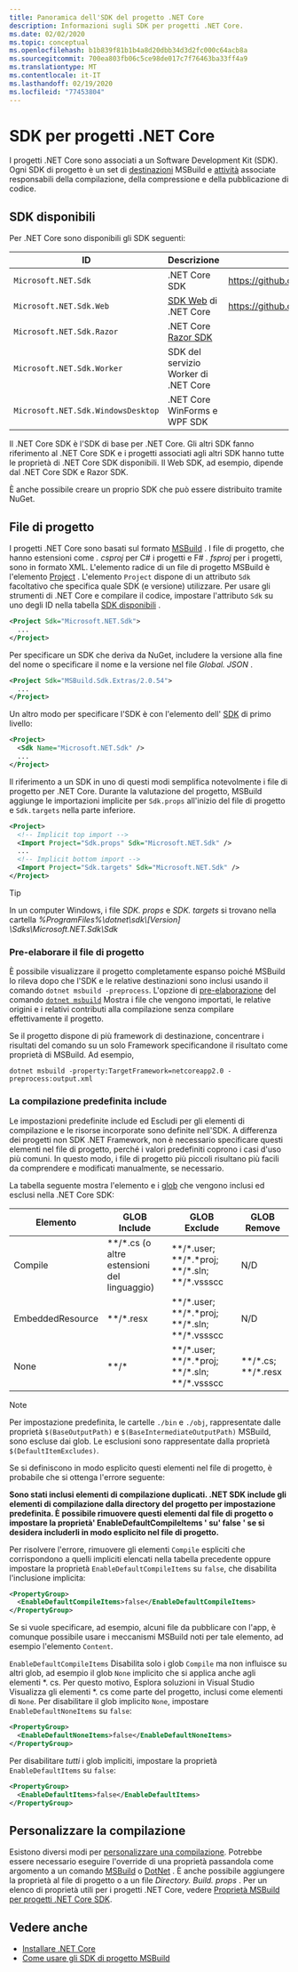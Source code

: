 ```yaml
---
title: Panoramica dell'SDK del progetto .NET Core
description: Informazioni sugli SDK per progetti .NET Core.
ms.date: 02/02/2020
ms.topic: conceptual
ms.openlocfilehash: b1b839f81b1b4a8d20dbb34d3d2fc000c64acb8a
ms.sourcegitcommit: 700ea803fb06c5ce98de017c7f76463ba33ff4a9
ms.translationtype: MT
ms.contentlocale: it-IT
ms.lasthandoff: 02/19/2020
ms.locfileid: "77453804"
---
```

# <a name="net-core-project-sdks"></a>SDK per progetti .NET Core

I progetti .NET Core sono associati a un Software Development Kit (SDK). Ogni SDK di progetto è un set di [destinazioni](/visualstudio/msbuild/msbuild-targets) MSBuild e [attività](/visualstudio/msbuild/msbuild-tasks) associate responsabili della compilazione, della compressione e della pubblicazione di codice.

## <a name="available-sdks"></a>SDK disponibili

Per .NET Core sono disponibili gli SDK seguenti:

| ID | Descrizione | Repo|
| - | - | - |
| `Microsoft.NET.Sdk` | .NET Core SDK | https://github.com/dotnet/sdk |
| `Microsoft.NET.Sdk.Web` | [SDK Web](/aspnet/core/razor-pages/web-sdk) di .NET Core | https://github.com/aspnet/websdk |
| `Microsoft.NET.Sdk.Razor` | .NET Core [Razor SDK](/aspnet/core/razor-pages/sdk) |
| `Microsoft.NET.Sdk.Worker` | SDK del servizio Worker di .NET Core |
| `Microsoft.NET.Sdk.WindowsDesktop` | .NET Core WinForms e WPF SDK |

Il .NET Core SDK è l'SDK di base per .NET Core. Gli altri SDK fanno riferimento al .NET Core SDK e i progetti associati agli altri SDK hanno tutte le proprietà di .NET Core SDK disponibili. Il Web SDK, ad esempio, dipende dal .NET Core SDK e Razor SDK.

È anche possibile creare un proprio SDK che può essere distribuito tramite NuGet.

## <a name="project-files"></a>File di progetto

I progetti .NET Core sono basati sul formato [MSBuild](/visualstudio/msbuild/msbuild) . I file di progetto, che hanno estensioni come *. csproj* per C# i progetti e F# *. fsproj* per i progetti, sono in formato XML. L'elemento radice di un file di progetto MSBuild è l'elemento [Project](/msbuild/project-element-msbuild) . L'elemento `Project` dispone di un attributo `Sdk` facoltativo che specifica quale SDK (e versione) utilizzare. Per usare gli strumenti di .NET Core e compilare il codice, impostare l'attributo `Sdk` su uno degli ID nella tabella [SDK disponibili](#available-sdks) .

```xml
<Project Sdk="Microsoft.NET.Sdk">
  ...
</Project>
```

Per specificare un SDK che deriva da NuGet, includere la versione alla fine del nome o specificare il nome e la versione nel file *Global. JSON* .

```xml
<Project Sdk="MSBuild.Sdk.Extras/2.0.54">
  ...
</Project>
```

Un altro modo per specificare l'SDK è con l'elemento dell' [SDK](/visualstudio/msbuild/sdk-element-msbuild) di primo livello:

```xml
<Project>
  <Sdk Name="Microsoft.NET.Sdk" />
  ...
</Project>
```

Il riferimento a un SDK in uno di questi modi semplifica notevolmente i file di progetto per .NET Core. Durante la valutazione del progetto, MSBuild aggiunge le importazioni implicite per `Sdk.props` all'inizio del file di progetto e `Sdk.targets` nella parte inferiore.

```xml
<Project>
  <!-- Implicit top import -->
  <Import Project="Sdk.props" Sdk="Microsoft.NET.Sdk" />
  ...
  <!-- Implicit bottom import -->
  <Import Project="Sdk.targets" Sdk="Microsoft.NET.Sdk" />
</Project>
```

> [!TIP]
> In un computer Windows, i file *SDK. props* e *SDK. targets* si trovano nella cartella *%ProgramFiles%\dotnet\sdk\\[Version] \Sdks\Microsoft.NET.Sdk\Sdk*

### <a name="preprocess-the-project-file"></a>Pre-elaborare il file di progetto

È possibile visualizzare il progetto completamente espanso poiché MSBuild lo rileva dopo che l'SDK e le relative destinazioni sono inclusi usando il comando `dotnet msbuild -preprocess`. L'opzione di [pre-elaborazione](/visualstudio/msbuild/msbuild-command-line-reference#preprocess) del comando [`dotnet msbuild`](../tools/dotnet-msbuild.md) Mostra i file che vengono importati, le relative origini e i relativi contributi alla compilazione senza compilare effettivamente il progetto.

Se il progetto dispone di più framework di destinazione, concentrare i risultati del comando su un solo Framework specificandone il risultato come proprietà di MSBuild. Ad esempio,

`dotnet msbuild -property:TargetFramework=netcoreapp2.0 -preprocess:output.xml`

### <a name="default-compilation-includes"></a>La compilazione predefinita include

Le impostazioni predefinite include ed Escludi per gli elementi di compilazione e le risorse incorporate sono definite nell'SDK. A differenza dei progetti non SDK .NET Framework, non è necessario specificare questi elementi nel file di progetto, perché i valori predefiniti coprono i casi d'uso più comuni. In questo modo, i file di progetto più piccoli risultano più facili da comprendere e modificati manualmente, se necessario.

La tabella seguente mostra l'elemento e i [glob](https://en.wikipedia.org/wiki/Glob_(programming)) che vengono inclusi ed esclusi nella .NET Core SDK:

| Elemento           | GLOB Include                              | GLOB Exclude                                                  | GLOB Remove              |
|-------------------|-------------------------------------------|---------------------------------------------------------------|--------------------------|
| Compile           | \*\*/\*.cs (o altre estensioni del linguaggio) | \*\*/\*.user; \*\*/\*.\*proj; \*\*/\*.sln; \*\*/\*.vssscc  | N/D                      |
| EmbeddedResource  | \*\*/\*.resx                              | \*\*/\*.user; \*\*/\*.\*proj; \*\*/\*.sln; \*\*/\*.vssscc     | N/D                      |
| None              | \*\*/\*                                   | \*\*/\*.user; \*\*/\*.\*proj; \*\*/\*.sln; \*\*/\*.vssscc     | \*\*/\*.cs; \*\*/\*.resx |

> [!NOTE]
> Per impostazione predefinita, le cartelle `./bin` e `./obj`, rappresentate dalle proprietà `$(BaseOutputPath)` e `$(BaseIntermediateOutputPath)` MSBuild, sono escluse dai glob. Le esclusioni sono rappresentate dalla proprietà `$(DefaultItemExcludes)`.

Se si definiscono in modo esplicito questi elementi nel file di progetto, è probabile che si ottenga l'errore seguente:

**Sono stati inclusi elementi di compilazione duplicati. .NET SDK include gli elementi di compilazione dalla directory del progetto per impostazione predefinita. È possibile rimuovere questi elementi dal file di progetto o impostare la proprietà' EnableDefaultCompileItems ' su' false ' se si desidera includerli in modo esplicito nel file di progetto.**

Per risolvere l'errore, rimuovere gli elementi `Compile` espliciti che corrispondono a quelli impliciti elencati nella tabella precedente oppure impostare la proprietà `EnableDefaultCompileItems` su `false`, che disabilita l'inclusione implicita:

```xml
<PropertyGroup>
  <EnableDefaultCompileItems>false</EnableDefaultCompileItems>
</PropertyGroup>
```

Se si vuole specificare, ad esempio, alcuni file da pubblicare con l'app, è comunque possibile usare i meccanismi MSBuild noti per tale elemento, ad esempio l'elemento `Content`.

`EnableDefaultCompileItems` Disabilita solo i glob `Compile` ma non influisce su altri glob, ad esempio il glob `None` implicito che si applica anche agli elementi \*. cs. Per questo motivo, Esplora soluzioni in Visual Studio Visualizza gli elementi \*. cs come parte del progetto, inclusi come elementi di `None`. Per disabilitare il glob implicito `None`, impostare `EnableDefaultNoneItems` su `false`:

```xml
<PropertyGroup>
  <EnableDefaultNoneItems>false</EnableDefaultNoneItems>
</PropertyGroup>
```

Per disabilitare *tutti* i glob impliciti, impostare la proprietà `EnableDefaultItems` su `false`:

```xml
<PropertyGroup>
  <EnableDefaultItems>false</EnableDefaultItems>
</PropertyGroup>
```

## <a name="customize-the-build"></a>Personalizzare la compilazione

Esistono diversi modi per [personalizzare una compilazione](/visualstudio/msbuild/customize-your-build). Potrebbe essere necessario eseguire l'override di una proprietà passandola come argomento a un comando [MSBuild](/visualstudio/msbuild/msbuild-command-line-reference) o [DotNet](../tools/index.md) . È anche possibile aggiungere la proprietà al file di progetto o a un file *Directory. Build. props* . Per un elenco di proprietà utili per i progetti .NET Core, vedere [Proprietà MSBuild per progetti .NET Core SDK](msbuild-props.md).

## <a name="see-also"></a>Vedere anche

- [Installare .NET Core](../install/index.md)
- [Come usare gli SDK di progetto MSBuild](/visualstudio/msbuild/how-to-use-project-sdk)

